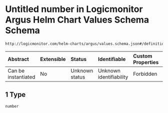 # Untitled number in Logicmonitor Argus Helm Chart Values Schema Schema

```txt
http://logicmonitor.com/helm-charts/argus/values.schema.json#/definitions/io.k8s.apimachinery.pkg.api.resource.Quantity/oneOf/1
```



| Abstract            | Extensible | Status         | Identifiable            | Custom Properties | Additional Properties | Access Restrictions | Defined In                                                        |
| :------------------ | :--------- | :------------- | :---------------------- | :---------------- | :-------------------- | :------------------ | :---------------------------------------------------------------- |
| Can be instantiated | No         | Unknown status | Unknown identifiability | Forbidden         | Allowed               | none                | [values.schema.json\*](values.schema.json "open original schema") |

## 1 Type

`number`
